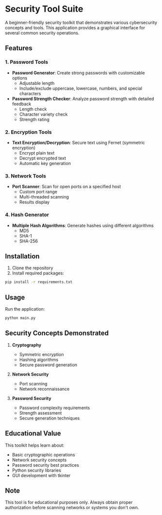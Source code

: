 # Security Tool Suite

A beginner-friendly security toolkit that demonstrates various cybersecurity concepts and tools. This application provides a graphical interface for several common security operations.

## Features

### 1. Password Tools
- **Password Generator**: Create strong passwords with customizable options
  - Adjustable length
  - Include/exclude uppercase, lowercase, numbers, and special characters
- **Password Strength Checker**: Analyze password strength with detailed feedback
  - Length check
  - Character variety check
  - Strength rating

### 2. Encryption Tools
- **Text Encryption/Decryption**: Secure text using Fernet (symmetric encryption)
  - Encrypt plain text
  - Decrypt encrypted text
  - Automatic key generation

### 3. Network Tools
- **Port Scanner**: Scan for open ports on a specified host
  - Custom port range
  - Multi-threaded scanning
  - Results display

### 4. Hash Generator
- **Multiple Hash Algorithms**: Generate hashes using different algorithms
  - MD5
  - SHA-1
  - SHA-256

## Installation

1. Clone the repository
2. Install required packages:
```bash
pip install -r requirements.txt
```

## Usage

Run the application:
```bash
python main.py
```

## Security Concepts Demonstrated

1. **Cryptography**
   - Symmetric encryption
   - Hashing algorithms
   - Secure password generation

2. **Network Security**
   - Port scanning
   - Network reconnaissance

3. **Password Security**
   - Password complexity requirements
   - Strength assessment
   - Secure generation techniques

## Educational Value

This toolkit helps learn about:
- Basic cryptographic operations
- Network security concepts
- Password security best practices
- Python security libraries
- GUI development with tkinter

## Note

This tool is for educational purposes only. Always obtain proper authorization before scanning networks or systems you don't own.
